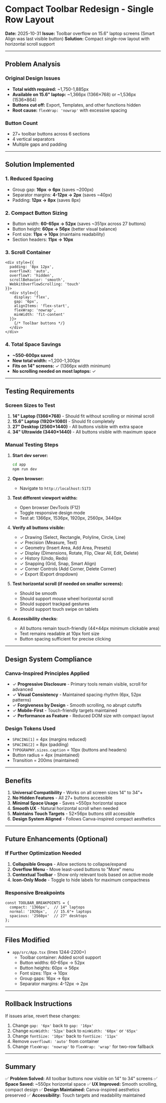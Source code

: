 # Compact Toolbar Redesign - Single Row Layout

**Date:** 2025-10-31
**Issue:** Toolbar overflow on 15.6" laptop screens (Smart Align was last visible button)
**Solution:** Compact single-row layout with horizontal scroll support

---

## Problem Analysis

### Original Design Issues
- **Total width required:** ~1,750-1,885px
- **Available on 15.6" laptop:** ~1,366px (1366×768) or ~1,536px (1536×864)
- **Buttons cut off:** Export, Templates, and other functions hidden
- **Root cause:** `flexWrap: 'nowrap'` with excessive spacing

### Button Count
- 27+ toolbar buttons across 6 sections
- 4 vertical separators
- Multiple gaps and padding

---

## Solution Implemented

### 1. **Reduced Spacing**
- Group gap: **16px → 6px** (saves ~200px)
- Separator margins: **4-12px → 2px** (saves ~40px)
- Padding: **12px → 8px** (saves 8px)

### 2. **Compact Button Sizing**
- Button width: **60-65px → 52px** (saves ~351px across 27 buttons)
- Button height: **60px → 56px** (better visual balance)
- Font size: **11px → 10px** (maintains readability)
- Section headers: **11px → 10px**

### 3. **Scroll Container**
```tsx
<div style={{
  padding: '8px 12px',
  overflowX: 'auto',
  overflowY: 'hidden',
  scrollBehavior: 'smooth',
  WebkitOverflowScrolling: 'touch'
}}>
  <div style={{
    display: 'flex',
    gap: '6px',
    alignItems: 'flex-start',
    flexWrap: 'nowrap',
    minWidth: 'fit-content'
  }}>
    {/* Toolbar buttons */}
  </div>
</div>
```

### 4. **Total Space Savings**
- **~550-600px saved**
- **New total width:** ~1,200-1,300px
- **Fits on 14" screens:** ✓ (1366px width minimum)
- **No scrolling needed on most laptops:** ✓

---

## Testing Requirements

### Screen Sizes to Test
1. **14" Laptop (1366×768)** - Should fit without scrolling or minimal scroll
2. **15.6" Laptop (1920×1080)** - Should fit completely
3. **27" Desktop (2560×1440)** - All buttons visible with extra space
4. **34" Ultrawide (3440×1440)** - All buttons visible with maximum space

### Manual Testing Steps

1. **Start dev server:**
   ```bash
   cd app
   npm run dev
   ```

2. **Open browser:**
   - Navigate to `http://localhost:5173`

3. **Test different viewport widths:**
   - Open browser DevTools (F12)
   - Toggle responsive design mode
   - Test at: 1366px, 1536px, 1920px, 2560px, 3440px

4. **Verify all buttons visible:**
   - ✓ Drawing (Select, Rectangle, Polyline, Circle, Line)
   - ✓ Precision (Measure, Text)
   - ✓ Geometry (Insert Area, Add Area, Presets)
   - ✓ Display (Dimensions, Rotate, Flip, Clear All, Edit, Delete)
   - ✓ History (Undo, Redo)
   - ✓ Snapping (Grid, Snap, Smart Align)
   - ✓ Corner Controls (Add Corner, Delete Corner)
   - ✓ Export (Export dropdown)

5. **Test horizontal scroll (if needed on smaller screens):**
   - Should be smooth
   - Should support mouse wheel horizontal scroll
   - Should support trackpad gestures
   - Should support touch swipe on tablets

6. **Accessibility checks:**
   - All buttons remain touch-friendly (44×44px minimum clickable area)
   - Text remains readable at 10px font size
   - Button spacing sufficient for precise clicking

---

## Design System Compliance

### Canva-Inspired Principles Applied
- ✓ **Progressive Disclosure** - Primary tools remain visible, scroll for advanced
- ✓ **Visual Consistency** - Maintained spacing rhythm (6px, 52px patterns)
- ✓ **Forgiveness by Design** - Smooth scrolling, no abrupt cutoffs
- ✓ **Mobile-First** - Touch-friendly targets maintained
- ✓ **Performance as Feature** - Reduced DOM size with compact layout

### Design Tokens Used
- `SPACING[1]` = 4px (margins reduced)
- `SPACING[2]` = 8px (padding)
- `TYPOGRAPHY.sizes.caption` = 10px (buttons and headers)
- Button radius = 4px (maintained)
- Transition = 200ms (maintained)

---

## Benefits

1. **Universal Compatibility** - Works on all screen sizes 14" to 34"+
2. **No Hidden Features** - All 27+ buttons accessible
3. **Minimal Space Usage** - Saves ~550px horizontal space
4. **Smooth UX** - Natural horizontal scroll when needed
5. **Maintains Touch Targets** - 52×56px buttons still accessible
6. **Design System Aligned** - Follows Canva-inspired compact aesthetics

---

## Future Enhancements (Optional)

### If Further Optimization Needed

1. **Collapsible Groups** - Allow sections to collapse/expand
2. **Overflow Menu** - Move least-used buttons to "More" menu
3. **Contextual Toolbar** - Show only relevant tools based on active mode
4. **Icon-Only Mode** - Toggle to hide labels for maximum compactness

### Responsive Breakpoints
```tsx
const TOOLBAR_BREAKPOINTS = {
  compact: '1366px',  // 14" laptops
  normal: '1920px',   // 15.6"+ laptops
  spacious: '2560px'  // 27" desktops
};
```

---

## Files Modified

- `app/src/App.tsx` (lines 1244-2200+)
  - Toolbar container: Added scroll support
  - Button widths: 60-65px → 52px
  - Button heights: 60px → 56px
  - Font sizes: 11px → 10px
  - Group gaps: 16px → 6px
  - Separator margins: 4-12px → 2px

---

## Rollback Instructions

If issues arise, revert these changes:
1. Change `gap: '6px'` back to `gap: '16px'`
2. Change `minWidth: '52px'` back to `minWidth: '60px'` or `'65px'`
3. Change `fontSize: '10px'` back to `fontSize: '11px'`
4. Remove `overflowX: 'auto'` from container
5. Change `flexWrap: 'nowrap'` to `flexWrap: 'wrap'` for two-row fallback

---

## Summary

✅ **Problem Solved:** All toolbar buttons now visible on 14" to 34" screens
✅ **Space Saved:** ~550px horizontal space
✅ **UX Improved:** Smooth scrolling, compact design
✅ **Design Maintained:** Canva-inspired aesthetics preserved
✅ **Accessibility:** Touch targets and readability maintained
